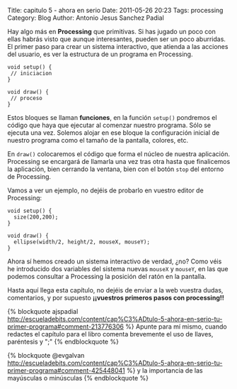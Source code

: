 Title: capitulo 5 - ahora en serio
Date: 2011-05-26 20:23
Tags: processing
Category: Blog
Author: Antonio Jesus Sanchez Padial

Hay algo más en **Processing** que primitivas. Si has jugado un poco con ellas habrás visto que aunque interesantes, pueden ser un poco aburridas. El primer paso para crear un sistema interactivo, que atienda a las acciones del usuario, es ver la estructura de un programa en Processing.

	void setup() {
	 // iniciacion 
	}
	 
	void draw() {
	 // proceso 
	}

Estos  bloques se llaman **funciones**, en la función `setup()` pondremos el código que haya que ejecutar al comenzar nuestro programa. Sólo se ejecuta una vez. Solemos alojar en ese bloque la configuración inicial de nuestro programa como el tamaño de la pantalla, colores, etc.

En `draw()` colocaremos el código que forma el núcleo de nuestra aplicación. Processing se encargará de llamarla una vez tras otra hasta que finalicemos la aplicación, bien cerrando la ventana, bien con el botón `stop` del entorno de Processing.

<!-- more -->

Vamos a ver un ejemplo, no dejéis de probarlo en vuestro editor de Processing:

	void setup() {
	  size(200,200); 
	}
 	
	void draw() { 
	  ellipse(width/2, height/2, mouseX, mouseY); 
	}

Ahora sí hemos creado un sistema interactivo de verdad, ¿no? Como véis he introducido dos variables del sistema nuevas `mouseX` y `mouseY`, en las que podemos consultar a Processing la posición del ratón en la pantalla.

Hasta aquí llega esta capítulo, no dejéis de enviar a la web vuestra dudas, comentarios, y por supuesto **¡¡vuestros primeros pasos con processing!!**

{% blockquote ajspadial http://escueladebits.com/content/cap%C3%ADtulo-5-ahora-en-serio-tu-primer-programa#comment-213776306 %}
Apunte para mí mismo, cuando redactes el capítulo para el libro comenta brevemente el uso de llaves, paréntesis y ";"
{% endblockquote %}

{% blockquote @evgalvan http://escueladebits.com/content/cap%C3%ADtulo-5-ahora-en-serio-tu-primer-programa#comment-425448041 %}
y la importancia de las mayúsculas o minúsculas
{% endblockquote %}
